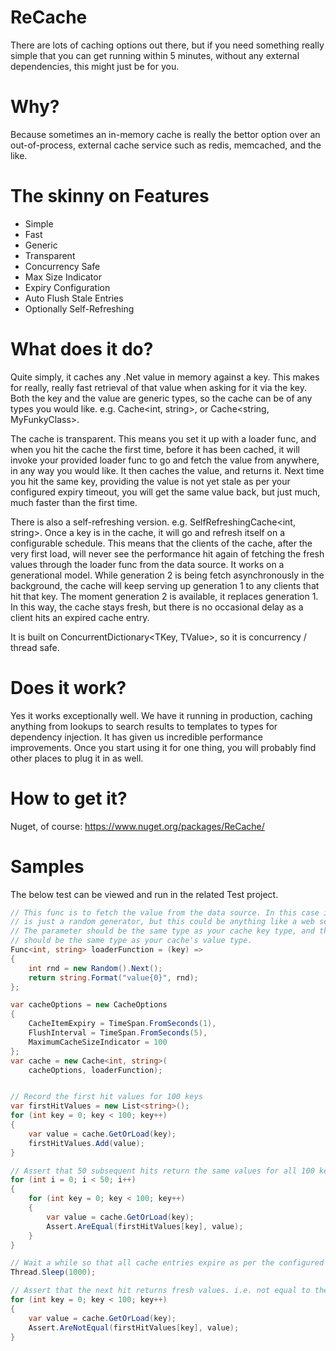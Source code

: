 ReCache
===========

There are lots of caching options out there, but if you need something really simple that you can get running within 5 minutes, without any external dependencies, this might just be for you.

Why?
====
Because sometimes an in-memory cache is really the bettor option over an out-of-process, external cache service such as redis, memcached, and the like.

The skinny on Features
========
* Simple
* Fast
* Generic
* Transparent
* Concurrency Safe
* Max Size Indicator
* Expiry Configuration
* Auto Flush Stale Entries
* Optionally Self-Refreshing

What does it do?
================
Quite simply, it caches any .Net value in memory against a key. This makes for really, really fast retrieval of that value when asking for it via the key.
Both the key and the value are generic types, so the cache can be of any types you would like.
e.g. Cache<int, string>, or Cache<string, MyFunkyClass>.

The cache is transparent. This means you set it up with a loader func, and when you hit the cache the first time, before it has been cached, it will invoke your provided loader func to go and fetch the value from anywhere, in any way you would like. It then caches the value, and returns it. Next time you hit the same key, providing the value is not yet stale as per your configured expiry timeout, you will get the same value back, but just much, much faster than the first time.

There is also a self-refreshing version.
e.g. SelfRefreshingCache<int, string>.
Once a key is in the cache, it will go and refresh itself on a configurable schedule. This means that the clients of the cache, after the very first load, will never see the performance hit again of fetching the fresh values through the loader func from the data source.
It works on a generational model. While generation 2 is being fetch asynchronously in the background, the cache will keep serving up generation 1 to any clients that hit that key. The moment generation 2 is available, it replaces generation 1. In this way, the cache stays fresh, but there is no occasional delay as a client hits an expired cache entry.

It is built on ConcurrentDictionary<TKey, TValue>, so it is concurrency / thread safe.

Does it work?
=============
Yes it works exceptionally well. We have it running in production, caching anything from lookups to search results to templates to types for dependency injection. It has given us incredible performance improvements.
Once you start using it for one thing, you will probably find other places to plug it in as well.

How to get it?
==============
Nuget, of course: 
https://www.nuget.org/packages/ReCache/


Samples
=======
The below test can be viewed and run in the related Test project.

```csharp
// This func is to fetch the value from the data source. In this case it 
// is just a random generator, but this could be anything like a web service or database.
// The parameter should be the same type as your cache key type, and the return value
// should be the same type as your cache's value type.
Func<int, string> loaderFunction = (key) =>
{
	int rnd = new Random().Next();
	return string.Format("value{0}", rnd);
};

var cacheOptions = new CacheOptions
{
	CacheItemExpiry = TimeSpan.FromSeconds(1),
	FlushInterval = TimeSpan.FromSeconds(5),
	MaximumCacheSizeIndicator = 100
};
var cache = new Cache<int, string>(
	cacheOptions, loaderFunction);


// Record the first hit values for 100 keys
var firstHitValues = new List<string>();
for (int key = 0; key < 100; key++)
{
	var value = cache.GetOrLoad(key);
	firstHitValues.Add(value);
}

// Assert that 50 subsequent hits return the same values for all 100 keys.
for (int i = 0; i < 50; i++)
{
	for (int key = 0; key < 100; key++)
	{
		var value = cache.GetOrLoad(key);
		Assert.AreEqual(firstHitValues[key], value);
	}
}

// Wait a while so that all cache entries expire as per the configured options
Thread.Sleep(1000);

// Assert that the next hit returns fresh values. i.e. not equal to the first hit values. 
for (int key = 0; key < 100; key++)
{
	var value = cache.GetOrLoad(key);
	Assert.AreNotEqual(firstHitValues[key], value);
}
```